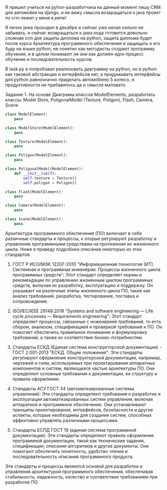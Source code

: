 Я пришел учиться на pyhon-разработчика на данный момент пишу CRM для автомойки на django, и не вижу смысла возвращаться к java проект по crm лежит у меня в репе! 

Я лично jawa проходил в декабре и сейчас уже начал сильно ее забывать, и сейчас возвращаться к jawa кода готовится довольно сложная crm для защиты диплома на python, защита диплома будет после курса Архитектура программного обеспечения и защищать я его буду на языке python, не понятно как методисты создают программу обучения, и в целом понимают ли они как должен идти процесс обучение и последовательность курсов. 

В task.py я попробовал реализовать диаграмму на python, но в python как таковой абстракции и интерфейсов нет, а придумывать интерфейсы для python равнозначно приделать автомобилю 5 колесо, и продуктивности не прибавилось да и смысла маловато.


Задание 1. На основе Диаграмы классов ModelElements, разработать классы: Model Store, PoligonalModel
(Texture, Poligon), Flash, Camera, Scene

```python
class ModelElement:
    pass

class ModelStore(ModelElement):
    pass

class Texture(ModelElement):
    pass

class Poligon(ModelElement):
    pass

class PoligonalModel(ModelElement):
    def __init__(self):
        self.texture = Texture()
        self.poligon = Poligon()

class Flash(ModelElement):
    pass

class Camera(ModelElement):
    pass

class Scene(ModelElement):
    pass

```


Архитектура программного обеспечения (ПО) включает в себя различные стандарты и процессы, к
оторые регулируют разработку и управление программными средствами на протяжении их жизненного цикла.
Ниже я приведу подробное описание некоторых из этих стандартов.

1. ГОСТ Р ИСО/МЭК 12207-2010 "Информационная технология (ИТ). Системная и программная инженерия.
Процессы жизненного цикла программных средств": Этот стандарт определяет нормы и рекомендации по
управлению жизненным циклом программных средств, включая их разработку, эксплуатацию и поддержку.
Он указывает на различные этапы жизненного цикла ПО, такие как анализ требований, разработка, тестирование,
поставка и сопровождение.

2. ISO/IEC/IEEE 29148:2018 "Systems and software engineering —
Life cycle processes — Requirements engineering": Этот стандарт определяет процессы, связанные с инженерией
требований, то есть сбором, анализом, спецификацией и проверкой требований к ПО.
Он помогает обеспечить правильное понимание и формулировку требований, а также их соответствие бизнес-потребностям.

3. Стандарты ЕСКД (Единая система конструкторской документации) - ГОСТ 2.001-2013 "ЕСКД.
 Общие положения": Эти стандарты регулируют оформление конструкторской документации, например,
 чертежей и схем, используемых при проектировании аппаратных компонентов и систем, являющихся частью
 архитектуры ПО. Они определяют основные требования к документации, ее структуру и правила оформления.

4. Стандарты АСУ ГОСТ 34 (автоматизированные системы управления): Эти стандарты определяют требования
к разработке и эксплуатации автоматизированных систем управления, включая аппаратное и программное обеспечение.
Они устанавливают принципы проектирования, интерфейсов, безопасности и другие аспекты, которые необходимы для
создания систем, способных эффективно управлять различными процессами.

5. Стандарты ЕСПД ГОСТ 19 (единая система программной документации): Эти стандарты определяют правила оформления
программной документации, такой как технические задания, спецификации, описания алгоритмов и другие документы.
Они помогают обеспечить понятность, удобство чтения и последовательность описания программного продукта.

Эти стандарты и процессы являются основой для разработки и управления архитектурой программного обеспечения,
обеспечивая стабильность, надежность, качество и соответствие требованиям при разработке ПО.